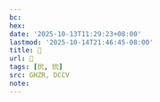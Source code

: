 ```yaml
---
bc:
hex:
date: '2025-10-13T11:29:23+08:00'
lastmod: '2025-10-14T21:46:45-08:00'
title: 󰡔
url: 󰡔
tags: [抁, 抁]
src: GHZR, DCCV
note:
---
```

